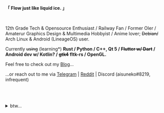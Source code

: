 **「 Flow just like liquid ice. 」**

<br>

12th Grade Tech & Opensource Enthusiast / Railway Fan / Former OIer / Amaterur Graphics Design & Multimedia Hobbyist / Anime lover; ~~Debian/~~ Arch Linux & Android (LineageOS) user.

Currently ~~using~~ (learning\*) **Rust / Python / C++, Qt 5 / ~~Flutter w/ Dart~~ / Android dev w/ Kotlin? / ~~gtk4~~ fltk-rs / OpenGL.**

Feel free to check out my [Blog](https://aisuneko.moe)...

...or reach out to me via [Telegram](https://t.me/aisuneko) | [Reddit](https://reddit.com/u/aisuneko_icecat) | Discord (aisuneko#8219, infrequent)

<br>

<br>

<br>

<details>
<summary> btw... </summary> 
<del> btw I <3 Yuru Camp & Puella Magi Madoka Magica. For characters, I <3 Sonoda Umi / Aoshima Moka / Emilia / Shimarin + Nadeshiko Kagamihara / Tobichii Origami / Tamaki Iroha + Nanami Yachiyo </del>
</details>

